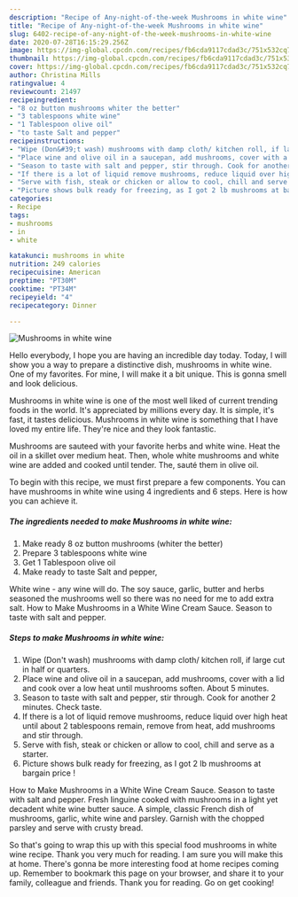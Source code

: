 ```yaml
---
description: "Recipe of Any-night-of-the-week Mushrooms in white wine"
title: "Recipe of Any-night-of-the-week Mushrooms in white wine"
slug: 6402-recipe-of-any-night-of-the-week-mushrooms-in-white-wine
date: 2020-07-28T16:15:29.256Z
image: https://img-global.cpcdn.com/recipes/fb6cda9117cdad3c/751x532cq70/mushrooms-in-white-wine-recipe-main-photo.jpg
thumbnail: https://img-global.cpcdn.com/recipes/fb6cda9117cdad3c/751x532cq70/mushrooms-in-white-wine-recipe-main-photo.jpg
cover: https://img-global.cpcdn.com/recipes/fb6cda9117cdad3c/751x532cq70/mushrooms-in-white-wine-recipe-main-photo.jpg
author: Christina Mills
ratingvalue: 4
reviewcount: 21497
recipeingredient:
- "8 oz button mushrooms whiter the better"
- "3 tablespoons white wine"
- "1 Tablespoon olive oil"
- "to taste Salt and pepper"
recipeinstructions:
- "Wipe (Don&#39;t wash) mushrooms with damp cloth/ kitchen roll, if large cut in half or quarters."
- "Place wine and olive oil in a saucepan, add mushrooms, cover with a lid and cook over a low heat until mushrooms soften. About 5 minutes."
- "Season to taste with salt and pepper, stir through. Cook for another 2 minutes. Check taste."
- "If there is a lot of liquid remove mushrooms, reduce liquid over high heat until about 2 tablespoons remain, remove from heat, add mushrooms and stir through."
- "Serve with fish, steak or chicken or allow to cool, chill and serve as a starter."
- "Picture shows bulk ready for freezing, as I got 2 lb mushrooms at bargain price !"
categories:
- Recipe
tags:
- mushrooms
- in
- white

katakunci: mushrooms in white 
nutrition: 249 calories
recipecuisine: American
preptime: "PT30M"
cooktime: "PT34M"
recipeyield: "4"
recipecategory: Dinner

---
```



![Mushrooms in white wine](https://img-global.cpcdn.com/recipes/fb6cda9117cdad3c/751x532cq70/mushrooms-in-white-wine-recipe-main-photo.jpg)

Hello everybody, I hope you are having an incredible day today. Today, I will show you a way to prepare a distinctive dish, mushrooms in white wine. One of my favorites. For mine, I will make it a bit unique. This is gonna smell and look delicious.

Mushrooms in white wine is one of the most well liked of current trending foods in the world. It's appreciated by millions every day. It is simple, it's fast, it tastes delicious. Mushrooms in white wine is something that I have loved my entire life. They're nice and they look fantastic.

Mushrooms are sauteed with your favorite herbs and white wine. Heat the oil in a skillet over medium heat. Then, whole white mushrooms and white wine are added and cooked until tender. The, sauté them in olive oil.


To begin with this recipe, we must first prepare a few components. You can have mushrooms in white wine using 4 ingredients and 6 steps. Here is how you can achieve it.

<!--inarticleads1-->

##### The ingredients needed to make Mushrooms in white wine:

1. Make ready 8 oz button mushrooms (whiter the better)
1. Prepare 3 tablespoons white wine
1. Get 1 Tablespoon olive oil
1. Make ready to taste Salt and pepper,


White wine - any wine will do. The soy sauce, garlic, butter and herbs seasoned the mushrooms well so there was no need for me to add extra salt. How to Make Mushrooms in a White Wine Cream Sauce. Season to taste with salt and pepper. 

<!--inarticleads2-->

##### Steps to make Mushrooms in white wine:

1. Wipe (Don&#39;t wash) mushrooms with damp cloth/ kitchen roll, if large cut in half or quarters.
1. Place wine and olive oil in a saucepan, add mushrooms, cover with a lid and cook over a low heat until mushrooms soften. About 5 minutes.
1. Season to taste with salt and pepper, stir through. Cook for another 2 minutes. Check taste.
1. If there is a lot of liquid remove mushrooms, reduce liquid over high heat until about 2 tablespoons remain, remove from heat, add mushrooms and stir through.
1. Serve with fish, steak or chicken or allow to cool, chill and serve as a starter.
1. Picture shows bulk ready for freezing, as I got 2 lb mushrooms at bargain price !


How to Make Mushrooms in a White Wine Cream Sauce. Season to taste with salt and pepper. Fresh linguine cooked with mushrooms in a light yet decadent white wine butter sauce. A simple, classic French dish of mushrooms, garlic, white wine and parsley. Garnish with the chopped parsley and serve with crusty bread. 

So that's going to wrap this up with this special food mushrooms in white wine recipe. Thank you very much for reading. I am sure you will make this at home. There's gonna be more interesting food at home recipes coming up. Remember to bookmark this page on your browser, and share it to your family, colleague and friends. Thank you for reading. Go on get cooking!
